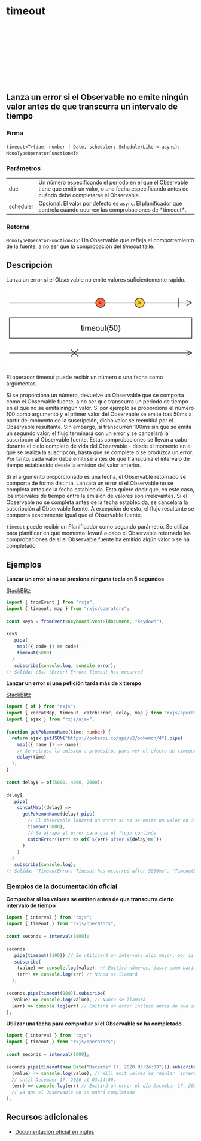 <div class="page-heading">

# timeout

<a target="_blank" href="https://github.com/ReactiveX/rxjs/blob/master/src/internal/operators/timeout.ts">
<svg>
  <use xlink:href="/assets/icons/github.svg#github"></use>
</svg>
</a>
</div>

<h2 class="subtitle"> Lanza un error si el Observable no emite ningún valor antes de que transcurra un intervalo de tiempo
</h2>

### Firma

`timeout<T>(due: number | Date, scheduler: SchedulerLike = async): MonoTypeOperatorFunction<T>`

### Parámetros

<table>
<tr><td>due</td><td>Un número especificando el periodo en el que el Observable tiene que emitir un valor, o una fecha especificando antes de cuándo debe completarse el Observable.</td></tr>
<tr><td>scheduler</td><td>Opcional. El valor por defecto es <code>async</code>.
El planificador que controla cuándo ocurren las comprobaciones de *timeout*.</td></tr>
</table>

### Retorna

`MonoTypeOperatorFunction<T>`: Un Observable que refleja el comportamiento de la fuente, a no ser que la comprobación del _timeout_ falle.

## Descripción

Lanza un error si el Observable no emite valores suficientemente rápido.

<img src="assets/images/marble-diagrams/utility/timeout.png" alt="Diagrama de canicas del operador timeout">

El operador timeout puede recibir un número o una fecha como argumentos.

Si se proporciona un número, devuelve un Observable que se comporta como el Observable fuente, a no ser que transcurra un periodo de tiempo en el que no se emita ningún valor. Si por ejemplo se proporciona el número 100 como argumento y el primer valor del Observable se emite tras 50ms a partir del momento de la suscripción, dicho valor se reemitirá por el Observable resultante. Sin embargo, si transcurren 100ms sin que se emita un segundo valor, el flujo terminará con un error y se cancelará la suscripcón al Observable fuente. Estas comprobaciones se llevan a cabo durante el ciclo completo de vida del Observable - desde el momento en el que se realiza la suscripcón, hasta que se complete o se produzca un error. Por tanto, cada valor debe emitirse antes de que transcurra el intervalo de tiempo establecido desde la emisión del valor anterior.

Si el argumento proporcionado es una fecha, el Observable retornado se comporta de forma distinta. Lanzará un error si el Observable no se completa antes de la fecha establecida. Esto quiere decir que, en este caso, los intervales de tiempo entre la emisión de valores son irrelevantes. Si el Observable no se completa antes de la fecha establecida, se cancelará la suscripción al Observable fuente. A excepción de esto, el flujo resultante se comporta exactamente igual que el Observable fuente.

`timeout` puede recibir un Planificador como segundo parámetro. Se utiliza para planificar en qué momento llevará a cabo el Observable retornado las comprobaciones de si el Observable fuente ha emitido algún valor o se ha completado.

## Ejemplos

**Lanzar un error si no se presiona ninguna tecla en 5 segundos**

<a target="_blank" href="https://stackblitz.com/edit/docu-rxjs-timeout?file=index.ts">StackBlitz</a>

```typescript
import { fromEvent } from "rxjs";
import { timeout, map } from "rxjs/operators";

const key$ = fromEvent<KeyboardEvent>(document, "keydown");

key$
  .pipe(
    map(({ code }) => code),
    timeout(5000)
  )
  .subscribe(console.log, console.error);
// Salida: (5s) (Error) Error: Timeout has occurred
```

**Lanzar un error si una petición tarda más de x tiempo**

<a target="_blank" href="https://stackblitz.com/edit/docu-rxjs-timeout-2?file=index.ts">StackBlitz</a>

```typescript
import { of } from "rxjs";
import { concatMap, timeout, catchError, delay, map } from "rxjs/operators";
import { ajax } from "rxjs/ajax";

function getPokemonName(time: number) {
  return ajax.getJSON("https://pokeapi.co/api/v2/pokemon/4").pipe(
    map(({ name }) => name),
    // Se retrasa la emisión a propósito, para ver el efecto de timeout
    delay(time)
  );
}

const delay$ = of(5000, 4000, 2000);

delay$
  .pipe(
    concatMap((delay) =>
      getPokemonName(delay).pipe(
        // El Observable lanzará un error si no se emite un valor en 3s
        timeout(3000),
        // Se atrapa el error para que el flujo continúe
        catchError((err) => of(`${err} after ${delay}ms`))
      )
    )
  )
  .subscribe(console.log);
// Salida: 'TimeoutError: Timeout has occurred after 5000ms', 'TimeoutError: Timeout has occurred after 4000ms', 'charmander'
```

### Ejemplos de la documentación oficial

**Comprobar si los valores se emiten antes de que transcurra cierto intervalo de tiempo**

```javascript
import { interval } from "rxjs";
import { timeout } from "rxjs/operators";

const seconds = interval(1000);

seconds
  .pipe(timeout(1100)) // Se utilizará un intervalo algo mayor, por si `interval` emitiese algo más tarde de lo previsto
  .subscribe(
    (value) => console.log(value), // Emitirá números, justo como haría`interval`
    (err) => console.log(err) // Nunca se llamará
  );

seconds.pipe(timeout(900)).subscribe(
  (value) => console.log(value), // Nunca se llamará
  (err) => console.log(err) // Emitirá un error incluso antes de que se emita el primer valor, ya que esto ocurre después del intervalo de 900ms
);
```

**Utilizar una fecha para comprobar si el Observable se ha completado**

```javascript
import { interval } from "rxjs";
import { timeout } from "rxjs/operators";

const seconds = interval(1000);

seconds.pipe(timeout(new Date("December 17, 2020 03:24:00"))).subscribe(
  (value) => console.log(value), // Will emit values as regular `interval` would
  // until December 17, 2020 at 03:24:00.
  (err) => console.log(err) // Emitirá un error el día December 17, 2020 a las 03:24:00,
  // ya que el Observable no se habrá completado
);
```

## Recursos adicionales

- [Documentación oficial en inglés](https://rxjs-dev.firebaseapp.com/api/operators/timeout)
